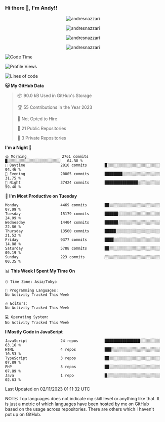 ### Hi there 👋, I'm Andy!!

<p align="center" >
  <img src="https://github-profile-trophy.vercel.app/?username=AndresNazzari&theme=dracula&column=-1" alt="andresnazzari"/>
</p>

<p align="center">
  <img  src="https://github-readme-stats.vercel.app/api?username=AndresNazzari&count_private=true&show_icons=true&theme=dracula" alt="andresnazzari"/>
</p>
<p align="center">
  <img  src="https://github-readme-stats.vercel.app/api/top-langs/?username=AndresNazzari&layout=compact" alt="andresnazzari"/>
</p>
<p align="center" >
  <img src="https://github-readme-stats.vercel.app/api/wakatime?username=AndresNazzari" alt="andresnazzari"/>
</p>

<!--START_SECTION:waka-->
![Code Time](http://img.shields.io/badge/Code%20Time-966%20hrs%209%20mins-blue)

![Profile Views](http://img.shields.io/badge/Profile%20Views-0-blue)

![Lines of code](https://img.shields.io/badge/From%20Hello%20World%20I%27ve%20Written-14.3%20million%20lines%20of%20code-blue)

**🐱 My GitHub Data** 

> 📦 90.0 kB Used in GitHub's Storage 
 > 
> 🏆 55 Contributions in the Year 2023
 > 
> 🚫 Not Opted to Hire
 > 
> 📜 21 Public Repositories 
 > 
> 🔑 3 Private Repositories 
 > 
**I'm a Night 🦉** 

```text
🌞 Morning                2761 commits        █░░░░░░░░░░░░░░░░░░░░░░░░   04.38 % 
🌆 Daytime                2810 commits        █░░░░░░░░░░░░░░░░░░░░░░░░   04.46 % 
🌃 Evening                20005 commits       ████████░░░░░░░░░░░░░░░░░   31.75 % 
🌙 Night                  37424 commits       ███████████████░░░░░░░░░░   59.40 % 
```
📅 **I'm Most Productive on Tuesday** 

```text
Monday                   4469 commits        ██░░░░░░░░░░░░░░░░░░░░░░░   07.09 % 
Tuesday                  15179 commits       ██████░░░░░░░░░░░░░░░░░░░   24.09 % 
Wednesday                14404 commits       ██████░░░░░░░░░░░░░░░░░░░   22.86 % 
Thursday                 13560 commits       █████░░░░░░░░░░░░░░░░░░░░   21.52 % 
Friday                   9377 commits        ████░░░░░░░░░░░░░░░░░░░░░   14.88 % 
Saturday                 5788 commits        ██░░░░░░░░░░░░░░░░░░░░░░░   09.19 % 
Sunday                   223 commits         ░░░░░░░░░░░░░░░░░░░░░░░░░   00.35 % 
```


📊 **This Week I Spent My Time On** 

```text
🕑︎ Time Zone: Asia/Tokyo

💬 Programming Languages: 
No Activity Tracked This Week

🔥 Editors: 
No Activity Tracked This Week

💻 Operating System: 
No Activity Tracked This Week
```

**I Mostly Code in JavaScript** 

```text
JavaScript               24 repos            ████████████████░░░░░░░░░   63.16 % 
HTML                     4 repos             ███░░░░░░░░░░░░░░░░░░░░░░   10.53 % 
TypeScript               3 repos             ██░░░░░░░░░░░░░░░░░░░░░░░   07.89 % 
PHP                      3 repos             ██░░░░░░░░░░░░░░░░░░░░░░░   07.89 % 
Java                     1 repo              █░░░░░░░░░░░░░░░░░░░░░░░░   02.63 % 
```




 Last Updated on 02/11/2023 01:11:32 UTC
<!--END_SECTION:waka-->

NOTE: Top languages does not indicate my skill level or anything like that. It is just a metric of which languages have been hosted by me on GitHub based on the usage across repositories. There are others which I haven't put up on GitHub.

<!-- Here are some ideas to get you started:

-   🔭 I’m currently working on ...
-   🌱 I’m currently learning ...
-   👯 I’m looking to collaborate on ...
-   🤔 I’m looking for help with ...
-   💬 Ask me about ...
-   📫 How to reach me: ...
-   😄 Pronouns: ...
-   ⚡ Fun fact: ... -->
